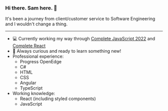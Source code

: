 ### Hi there. Sam here. 👋

It's been a journey from client/customer service to Software Engineering and I wouldn't change a thing.
- - - -

- 💻 Currently working my way through [Complete JavaScript 2022](https://www.udemy.com/course/the-complete-javascript-course/) and [Complete React](https://www.udemy.com/course/react-the-complete-guide-incl-redux/)
- 🤔 Always curious and ready to learn something new!
- Professional experience:
  - Progress OpenEdge
  - C#
  - HTML
  - CSS
  - Angular
  - TypeScript
- Working knowledge:
  - React (including styled components)
  - JavaScript
  
<!--
**sammansch/sammansch** is a ✨ _special_ ✨ repository because its `README.md` (this file) appears on your GitHub profile.

Here are some ideas to get you started:

- 🔭 I’m currently working on ...
- 🌱 I’m currently learning ...
- 👯 I’m looking to collaborate on ...
- 🤔 I’m looking for help with ...
- 💬 Ask me about ...
- 📫 How to reach me: ...
- 😄 Pronouns: ...
- ⚡ Fun fact: ...
-->
